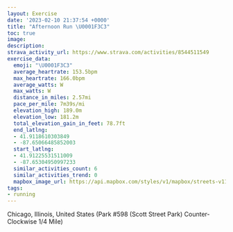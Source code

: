 ```yaml
---
layout: Exercise
date: '2023-02-10 21:37:54 +0000'
title: "Afternoon Run \U0001F3C3"
toc: true
image:
description:
strava_activity_url: https://www.strava.com/activities/8544511549
exercise_data:
  emoji: "\U0001F3C3"
  average_heartrate: 153.5bpm
  max_heartrate: 166.0bpm
  average_watts: W
  max_watts: W
  distance_in_miles: 2.57mi
  pace_per_mile: 7m39s/mi
  elevation_high: 189.0m
  elevation_low: 181.2m
  total_elevation_gain_in_feet: 78.7ft
  end_latlng:
  - 41.9118610303849
  - -87.65066485852003
  start_latlng:
  - 41.91225531511009
  - -87.65304950997233
  similar_activities_count: 6
  similar_activities_trend: 0
  mapbox_image_url: https://api.mapbox.com/styles/v1/mapbox/streets-v11/static/path-5+787af2-1.0(g%7Bx~Fhl~uOCeBQu%40DMt%40cAN%5BX_%40Xq%40PcA%40aBJg%40Cg%40%40a%40CWV%40HEBIBcAAeFBcBCkBBq%40JyAAg%40OwBBo%40FMXWZQ%60%40%3FX%40BBBDCdA%3FnCBh%40FXPRTL%7CAANEROJYD%5BAsCE%5DCOKSKIIEeACa%40HQFIHQd%40En%40%3FvADv%40DRRRTNzA%3FJANKNYFU%40%7B%40CeCSe%40IIICcA%40q%40FIFKTITC%60%40A%60BDv%40FRV%5CNHL%40zAMPIJOF%5D%40YCuCEWU_%40KGQCo%40Ai%40FOHOVG%5CE~%40%40nADb%40DVJPRLVDp%40%3Ff%40ENKLSHg%40%40u%40G%7DBGUOSGEUEg%40As%40FODUd%40EVEbB%40%7C%40DZV%5CXNvAAZMNWHW%40YAmCC%5BIUQSQGIA%7B%40Bk%40JORITGh%40%3FhADnAFRJPPPLBRC%5E%40f%40ERGLQH%5BDYCk%40%3FeBC%5DGMUYUI_%40AoAB%5DGSOG%40aBBIFCFLfDLnA%3F%7C%40E%5E%3F%5CIbCBtEBh%40Ex%40Fj%40%40b%40BXEZCBa%40HGH%3FZDZAHOLEL%3Fj%40),pin-s-s+e5b22e(-87.65141,41.91172),pin-s-f+89ae00(-87.64919000000006,41.91113999999998)/auto/800x800?access_token=pk.eyJ1Ijoiam9zaGJlY2ttYW4iLCJhIjoiY205eWR2aDd1MWZ6djJrbXc4a3M0bWZleiJ9.XiG9OWkNcZk2QzjJbxLB4A
tags:
- running
---
```




Chicago, Illinois, United States (Park #598 (Scott Street Park) Counter-Clockwise 1/4 Mile)
